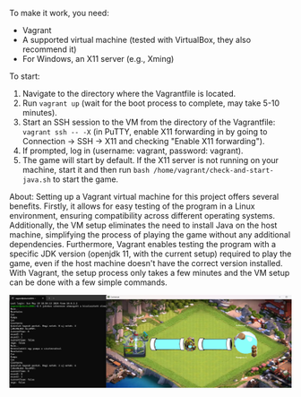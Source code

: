 To make it work, you need:
- Vagrant
- A supported virtual machine (tested with VirtualBox, they also recommend it)
- For Windows, an X11 server (e.g., Xming)

To start:
1. Navigate to the directory where the Vagrantfile is located.
2. Run `vagrant up` (wait for the boot process to complete, may take 5-10 minutes).
3. Start an SSH session to the VM from the directory of the Vagrantfile: `vagrant ssh -- -X` (in PuTTY, enable X11 forwarding in by going to Connection -> SSH -> X11 and checking "Enable X11 forwarding").
4. If prompted, log in (username: vagrant, password: vagrant).
5. The game will start by default. If the X11 server is not running on your machine, start it and then run `bash /home/vagrant/check-and-start-java.sh` to start the game.

About: Setting up a Vagrant virtual machine for this project offers several benefits. Firstly, it allows for easy testing of the program in a Linux environment, ensuring compatibility across different operating systems. Additionally, the VM setup eliminates the need to install Java on the host machine, simplifying the process of playing the game without any additional dependencies. Furthermore, Vagrant enables testing the program with a specific JDK version (openjdk 11, with the current setup) required to play the game, even if the host machine doesn't have the correct version installed. With Vagrant, the setup process only takes a few minutes and the VM setup can be done with a few simple commands.

![How the game looks in linux](vagrant.png)
